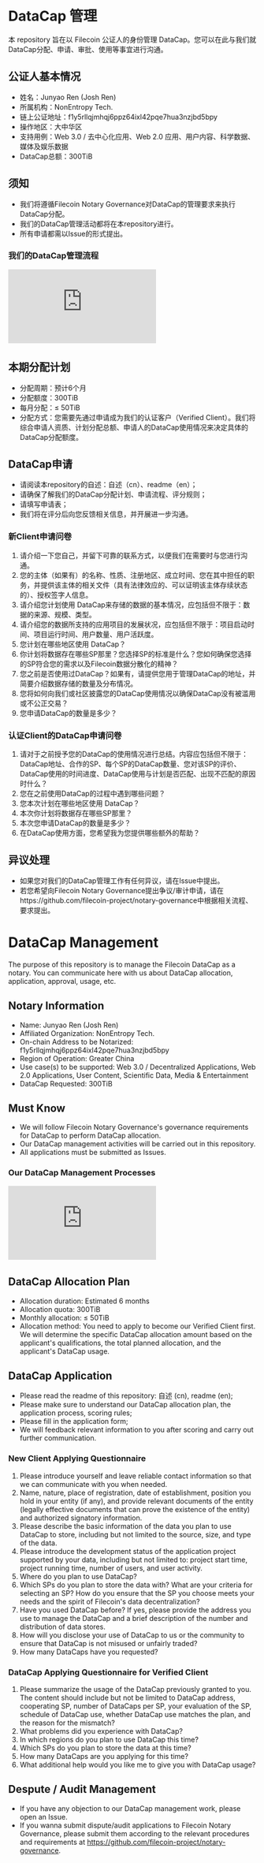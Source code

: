 # **DataCap 管理**

本 repository 旨在以 Filecoin 公证人的身份管理 DataCap。您可以在此与我们就DataCap分配、申请、审批、使用等事宜进行沟通。

## **公证人基本情况**

- 姓名：Junyao Ren (Josh Ren)
- 所属机构：NonEntropy Tech.
- 链上公证地址：f1y5rllqjmhqj6ppz64ixl42pqe7hua3nzjbd5bpy
- 操作地区：大中华区
- 支持用例：Web 3.0 / 去中心化应用、Web 2.0 应用、用户内容、科学数据、媒体及娱乐数据
- DataCap总额：300TiB

## 须知

- 我们将遵循Filecoin Notary Governance对DataCap的管理要求来执行DataCap分配。
- 我们的DataCap管理活动都将在本repository进行。
- 所有申请都需以Issue的形式提出。

### 我们的DataCap管理流程

![DataCap-Managemenet-Processes](https://github.com/nonentropy/notary_management/blob/main/DataCap-management-processes.pdf)

## **本期分配计划**

- 分配周期：预计6个月
- 分配额度：300TiB
- 每月分配：≤ 50TiB
- 分配方式：您需要先通过申请成为我们的认证客户（Verified Client）。我们将综合申请人资质、计划分配总额、申请人的DataCap使用情况来决定具体的DataCap分配额度。

## DataCap申请

- 请阅读本repository的自述：自述（cn）、readme（en）；
- 请确保了解我们的DataCap分配计划、申请流程、评分规则；
- 请填写申请表；
- 我们将在评分后向您反馈相关信息，并开展进一步沟通。

### 新Client申请问卷

1. 请介绍一下您自己，并留下可靠的联系方式，以便我们在需要时与您进行沟通。
2. 您的主体（如果有）的名称、性质、注册地区、成立时间、您在其中担任的职务，并提供该主体的相关文件（具有法律效应的、可以证明该主体存续状态的）、授权签字人信息。
3. 请介绍您计划使用 DataCap来存储的数据的基本情况，应包括但不限于：数据的来源、规模、类型。
4. 请介绍您的数据所支持的应用项目的发展状况，应包括但不限于：项目启动时间、项目运行时间、用户数量、用户活跃度。
5. 您计划在哪些地区使用 DataCap？
6. 你计划将数据存在哪些SP那里？您选择SP的标准是什么？您如何确保您选择的SP符合您的需求以及Filecoin数据分散化的精神？
7. 您之前是否使用过DataCap？如果有，请提供您用于管理DataCap的地址，并简要介绍数据存储的数量及分布情况。
8. 您将如何向我们或社区披露您的DataCap使用情况以确保DataCap没有被滥用或不公正交易？
9. 您申请DataCap的数量是多少？

### 认证Client的DataCap申请问卷

1. 请对于之前授予您的DataCap的使用情况进行总结。内容应包括但不限于：DataCap地址、合作的SP、每个SP的DataCap数量、您对该SP的评价、DataCap使用的时间进度、DataCap使用与计划是否匹配、出现不匹配的原因时什么？
2. 您在之前使用DataCap的过程中遇到哪些问题？
3. 您本次计划在哪些地区使用 DataCap？
4. 本次你计划将数据存在哪些SP那里？
5. 本次您申请DataCap的数量是多少？
6. 在DataCap使用方面，您希望我为您提供哪些额外的帮助？

## 异议处理

- 如果您对我们的DataCap管理工作有任何异议，请在Issue中提出。
- 若您希望向Filecoin Notary Governance提出争议/审计申请，请在https://github.com/filecoin-project/notary-governance中根据相关流程、要求提出。



# **DataCap Management**

The purpose of this repository is to manage the Filecoin DataCap as a notary. You can communicate here with us about DataCap allocation, application, approval, usage, etc.

## Notary Information

- Name: Junyao Ren (Josh Ren)
- Affiliated Organization: NonEntropy Tech.
- On-chain Address to be Notarized: f1y5rllqjmhqj6ppz64ixl42pqe7hua3nzjbd5bpy
- Region of Operation: Greater China
- Use case(s) to be supported: Web 3.0 / Decentralized Applications, Web 2.0 Applications, User Content, Scientific Data, Media & Entertainment
- DataCap Requested: 300TiB

## Must Know

- We will follow Filecoin Notary Governance's governance requirements for DataCap to perform DataCap allocation.
- Our DataCap management activities will be carried out in this repository.
- All applications must be submitted as Issues.

### Our DataCap Management Processes

![DataCap-Managemenet-Processes](https://github.com/nonentropy/notary_management/blob/main/DataCap-management-processes.pdf)

## DataCap Allocation Plan

- Allocation duration: Estimated 6 months
- Allocation quota: 300TiB
- Monthly allocation: ≤ 50TiB
- Allocation method: You need to apply to become our Verified Client first. We will determine the specific DataCap allocation amount based on the applicant's qualifications, the total planned allocation, and the applicant's DataCap usage.

## DataCap Application

- Please read the readme of this repository: 自述 (cn), readme (en);
- Please make sure to understand our DataCap allocation plan, the application process, scoring rules;
- Please fill in the application form;
- We will feedback relevant information to you after scoring and carry out further communication.

### New Client Applying Questionnaire 

1. Please introduce yourself and leave reliable contact information so that we can communicate with you when needed.
2. Name, nature, place of registration, date of establishment, position you hold in your entity (if any), and provide relevant documents of the entity (legally effective documents that can prove the existence of the entity) and authorized signatory information.
3. Please describe the basic information of the data you plan to use DataCap to store, including but not limited to the source, size, and type of the data.
4. Please introduce the development status of the application project supported by your data, including but not limited to: project start time, project running time, number of users, and user activity.
5. Where do you plan to use DataCap?
6. Which SPs do you plan to store the data with? What are your criteria for selecting an SP? How do you ensure that the SP you choose meets your needs and the spirit of Filecoin's data decentralization?
7. Have you used DataCap before? If yes, please provide the address you use to manage the DataCap and a brief description of the number and distribution of data stores.
8. How will you disclose your use of DataCap to us or the community to ensure that DataCap is not misused or unfairly traded?
9. How many DataCaps have you requested?

### DataCap Applying Questionnaire for Verified Client

1. Please summarize the usage of the DataCap previously granted to you. The content should include but not be limited to DataCap address, cooperating SP, number of DataCaps per SP, your evaluation of the SP, schedule of DataCap use, whether DataCap use matches the plan, and the reason for the mismatch?
2. What problems did you experience with DataCap?
3. In which regions do you plan to use DataCap this time?
4. Which SPs do you plan to store the data at this time?
5. How many DataCaps are you applying for this time?
6. What additional help would you like me to give you with DataCap usage?

## Despute / Audit Management

- If you have any objection to our DataCap management work, please open an Issue.
- If you wanna submit dispute/audit applications to Filecoin Notary Governance, please submit them according to the relevant procedures and requirements at https://github.com/filecoin-project/notary-governance.
